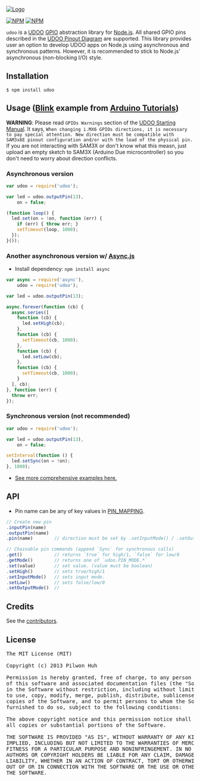 [![Logo](https://raw.github.com/pilwon/node-udoo/master/resource/udoo.png)](http://www.udoo.org/)

[![NPM](https://nodei.co/npm/udoo.png?downloads=false&stars=false)](https://npmjs.org/package/udoo) [![NPM](https://nodei.co/npm-dl/udoo.png?months=6)](https://npmjs.org/package/udoo)


`udoo` is a [UDOO](http://www.udoo.org/) [GPIO](https://www.kernel.org/doc/Documentation/gpio.txt) abstraction library for [Node.js](http://nodejs.org/). All shared GPIO pins described in the [UDOO Pinout Diagram](https://raw.github.com/pilwon/node-udoo/master/resource/pinout-diagram.pdf) are supported. This library provides user an option to develop UDOO apps on Node.js using asynchronous and synchronous patterns. However, it is recommended to stick to Node.js' asynchronous (non-blocking I/O) style.


## Installation

    $ npm install udoo


## Usage ([Blink](http://arduino.cc/en/Tutorial/Blink) example from [Arduino Tutorials](http://arduino.cc/en/Tutorial/HomePage))

**WARNING**: Please read `GPIOs Warnings` section of the [UDOO Starting Manual](https://raw.github.com/pilwon/node-udoo/master/resource/manual.pdf). It says, `When changing i.MX6 GPIOs directions, it is necessary to pay special attention. New direction must be compatible with SAM3x8E pinout configuration and/or with the load of the physical pin.` If you are not interacting with SAM3X or don't know what this measn, just upload an empty sketch to SAM3X (Arduino Due microcontroller) so you don't need to worry about direction conflicts.

### Asynchronous version

```js
var udoo = require('udoo');

var led = udoo.outputPin(13),
    on = false;

(function loop() {
  led.set(on = !on, function (err) {
    if (err) { throw err; }
    setTimeout(loop, 1000);
  });
}());
```

### Another asynchronous version w/ [Async.js](https://github.com/caolan/async)

* Install dependency: `npm install async`

```js
var async = require('async'),
    udoo = require('udoo');

var led = udoo.outputPin(13);

async.forever(function (cb) {
  async.series([
    function (cb) {
      led.setHigh(cb);
    },
    function (cb) {
      setTimeout(cb, 1000);
    },
    function (cb) {
      led.setLow(cb);
    },
    function (cb) {
      setTimeout(cb, 1000);
    }
  ], cb);
}, function (err) {
  throw err;
});
```

### Synchronous version (not recommended)

```js
var udoo = require('udoo');

var led = udoo.outputPin(13),
    on = false;

setInterval(function () {
  led.setSync(on = !on);
}, 1000);
```

* [See more comprehensive examples here.](https://github.com/pilwon/node-udoo/tree/master/examples)


## API

* Pin name can be any of key values in [PIN_MAPPING](https://github.com/pilwon/node-udoo/blob/master/lib/constant.js).

```js
// Create new pin
.inputPin(name)
.outputPin(name)
.pin(name)        // direction must be set by .setInputMode() / .setOutputMode()

// Chainable pin commands (append `Sync` for synchronous calls)
.get()            // returns `true` for high/1, `false` for low/0
.getMode()        // returns one of `udoo.PIN_MODE.*`
.set(value)       // set value. (value must be boolean)
.setHigh()        // sets true/high/1
.setInputMode()   // sets input mode.
.setLow()         // sets false/low/0
.setOutputMode()  // 
```


## Credits

  See the [contributors](https://github.com/pilwon/node-udoo/graphs/contributors).


## License

<pre>
The MIT License (MIT)

Copyright (c) 2013 Pilwon Huh

Permission is hereby granted, free of charge, to any person obtaining a copy
of this software and associated documentation files (the "Software"), to deal
in the Software without restriction, including without limitation the rights
to use, copy, modify, merge, publish, distribute, sublicense, and/or sell
copies of the Software, and to permit persons to whom the Software is
furnished to do so, subject to the following conditions:

The above copyright notice and this permission notice shall be included in
all copies or substantial portions of the Software.

THE SOFTWARE IS PROVIDED "AS IS", WITHOUT WARRANTY OF ANY KIND, EXPRESS OR
IMPLIED, INCLUDING BUT NOT LIMITED TO THE WARRANTIES OF MERCHANTABILITY,
FITNESS FOR A PARTICULAR PURPOSE AND NONINFRINGEMENT. IN NO EVENT SHALL THE
AUTHORS OR COPYRIGHT HOLDERS BE LIABLE FOR ANY CLAIM, DAMAGES OR OTHER
LIABILITY, WHETHER IN AN ACTION OF CONTRACT, TORT OR OTHERWISE, ARISING FROM,
OUT OF OR IN CONNECTION WITH THE SOFTWARE OR THE USE OR OTHER DEALINGS IN
THE SOFTWARE.
</pre>
